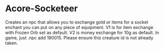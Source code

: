 # Acore-Socketeer
Creates an npc that allows you to exchange gold or items for a socket enchant you can put on any piece of equipment.
V1 is for item exchange with Frozen Orb set as default. V2 is money exchange for 10g as default.
In game, just .npc add 190015. Please ensure this creature id is not already taken. 
